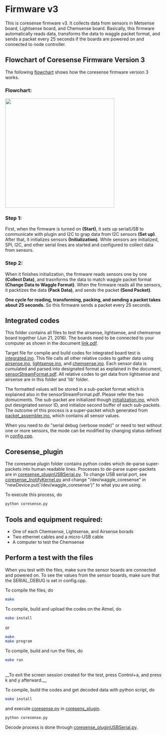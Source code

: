 <!--
waggle_topic=Waggle/Sensors/V3,Firmware v3
-->

# Firmware v3

This is coresense firmware v3. It collects data from sensors in Metsense board, Lightsense board, and Chemsense board. Basically, this firmware automatically reads data, transforms the data to waggle packet format, and sends a packet every 25 seconds if the boards are powered on and connected to node controller.

## Flowchart of Coresense Firmware Version 3
The following [flowchart](https://github.com/waggle-sensor/sensors/blob/develop/v3/integrated/Firmware_flow.png) shows how the coresense firmware version 3 works.

### Flowchart:
<img src="./Firmware_flow.png" width=350 />

### Step 1:
First, when the firmware is turned on **(Start)**, it sets up serialUSB to communicate with plugin and I2C to grap data from I2C sensors **(Set up)**. After that, it initializes sensors **(Initialization)**. While sensors are initialized, SPI, I2C, and other serial lines are started and configured to collect data from sensors. 

### Step 2:
When it finishes initialization, the firmware reads sensors one by one **(Collect Data)**, and trasnforms the data to match waggle packet format **(Change Data to Waggle Format)**. When the firmware reads all the sensors, it packtizes the data **(Pack Data)**, and sends the packet **(Send Packet)**. 

**One cycle for reading, transforming, packing, and sending a packet takes about 25 seconds.** So this firmware sends a packet every 25 seconds.


## Integrated codes

This folder contains all files to test the airsense, lightsense, and chemsense board together (Jun 21, 2016). The boards need to be connected to your computer as shown in the document [link.pdf](../../../docs/sensorStreamFormat/link.pdf). 

Target file for complie and build codes for integrated board test is [integrated.ino](./integrated.ino). This file calls all other relative codes to gather data using [airsense.ino](./airsense.ino), [lightsense.ino](./lightsense.ino), and [chemsense.ino](./chemsense.ino). Each sensor data is cumulated and parsed into designated format as explained in the document, [sensorStreamFormat.pdf](../../../docs/sensorStreamFormat/sensorStreamFormat.pdf). All relative codes to get data from lightsense and airsense are in this folder and 'lib' folder. 

The formatted values will be stored in a sub-packet format which is explained also in the sensorStreamFormat.pdf. Please refer the two domucments. The sub-packet are initialized though [initialization.ino](./initialization.ino), which put designiated sensor ID, and initialize second buffer of each sub-packets. The outcome of this process is a super-packet which generated from [packet_assembler.ino](./packet_assembler.ino), which contains all sensor values. 

When you need to do "serial debug (verbose mode)" or need to test without one or more sensors, the mode can be modified by changing status defined in [config.cpp](./config.cpp).

## Coresense_plugin

The coresense plugin folder contains python codes which de-parse super-packets into human readable lines. Processes to de-parse super-packets are in [coresense_pluginUSBSerial.py](./coresense_plugin/coresense_pluginUSBSerial.py). To change USB serial port, see [coresense_InotifyKernel.py](./coresense_plugin/coresense_InotifyKernel.py) and change "/dev/waggle_coresense" in "newDevice.put('/dev/waggle_coresense')" to what you are using.

To execute this process, do
```bash
python coresense.py
```

## Tools and equipment required:
* One of each Chemsense, Lightsense, and Airsense borads
* Two ethernet cables and a micro-USB cable
* A computer to test the Chemsense

## Perform a test with the files
When you test with the files, make sure the sensor boards are connected and powered on. To see the values from the sensor boards, make sure that the SERIAL_DEBUG is set in config.cpp.

To compile the files, do
```bash
make
```
To compile, build and upload the codes on the Atmel, do
```bash
make install
```
or
```bash
make
make program
```

To compile, build and run the files, do
```bash
make run
```
</br>
__To exit the screen session created for the test, press Control+a, and press k and y afterward.__

To compile, build the codes and get decoded data with python script, do
```bash
make install
```
and execute [coresense.py](./coresense_plugin/coresense.py) in [coresens_plugin](./coresense_plugin). 
```bash
python coresense.py
```
Decode process is done through [coresense_pluginUSBSerial.py](./coresense_plugin/coresense_pluginUSBSerial.py).
